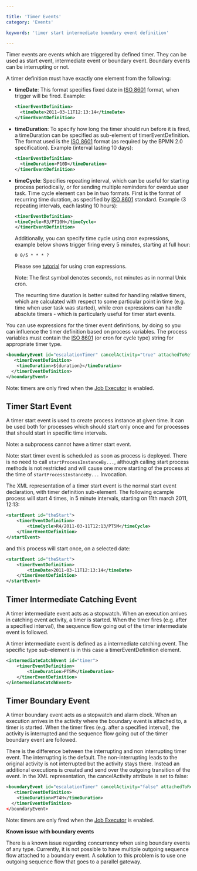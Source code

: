 ```yaml
---

title: 'Timer Events'
category: 'Events'

keywords: 'timer start intermediate boundary event definition'

---
```



Timer events are events which are triggered by defined timer. They can be used as start event, intermediate event or boundary event. Boundary events can be interrupting or not.

<div data-bpmn-diagram="implement/event-timer" ></div>

A timer definition must have exactly one element from the following:

* **timeDate**: This format specifies fixed date in <a href="http://en.wikipedia.org/wiki/ISO_8601#Dates">ISO 8601</a> format, when trigger will be fired. Example:

    ```xml
    <timerEventDefinition>
      <timeDate>2011-03-11T12:13:14</timeDate>
    </timerEventDefinition>
    ```

* **timeDuration**: To specify how long the timer should run before it is fired, a timeDuration can be specified as sub-element of timerEventDefinition. The format used is the <a href="http://en.wikipedia.org/wiki/ISO_8601#Durations">ISO 8601</a> format (as required by the BPMN 2.0 specification). Example (interval lasting 10 days):

    ```xml
    <timerEventDefinition>
      <timeDuration>P10D</timeDuration>
    </timerEventDefinition>
    ```

* **timeCycle**: Specifies repeating interval, which can be useful for starting process periodically, or for sending multiple reminders for overdue user task. Time cycle element can be in two formats. First is the format of recurring time duration, as specified by <a href="http://en.wikipedia.org/wiki/ISO_8601#Repeating_intervals">ISO 8601</a> standard. Example (3 repeating intervals, each lasting 10 hours):

    ```xml
    <timerEventDefinition>
    <timeCycle>R3/PT10H</timeCycle>
    </timerEventDefinition>
    ```
    Additionally, you can specify time cycle using cron expressions, example below shows trigger firing every 5 minutes, starting at full hour:

    ```
    0 0/5 * * * ?
    ```

    Please see <a href="http://www.quartz-scheduler.org/docs/tutorials/crontrigger.html">tutorial</a> for using cron expressions.

    Note: The first symbol denotes seconds, not minutes as in normal Unix cron.

    The recurring time duration is better suited for handling relative timers, which are calculated with respect to some particular point in time (e.g. time when user task was started), while cron expressions can handle absolute timers - which is particularly useful for timer start events.


You can use expressions for the timer event definitions, by doing so you can influence the timer definition based on process variables. The process variables must contain the <a href="http://en.wikipedia.org/wiki/ISO_8601">ISO 8601</a> (or cron for cycle type) string for appropriate timer type.

```xml
<boundaryEvent id="escalationTimer" cancelActivity="true" attachedToRef="firstLineSupport">
   <timerEventDefinition>
    <timeDuration>${duration}</timeDuration>
  </timerEventDefinition>
</boundaryEvent>
```

Note: timers are only fired when the [Job Executor](ref:/guides/user-guide/#process-engine-the-job-executor) is enabled. 




## Timer Start Event


A timer start event is used to create process instance at given time. It can be used both for processes which should start only once and for processes that should start in specific time intervals.

Note: a subprocess cannot have a timer start event.

Note: start timer event is scheduled as soon as process is deployed. There is no need to call `startProcessInstanceBy...`, although calling start process methods is not restricted and will cause one more starting of the process at the time of `startProcessInstanceBy...` Invocation.

The XML representation of a timer start event is the normal start event declaration, with timer definition sub-element. The following ecample process will start 4 times, in 5 minute intervals, starting on 11th march 2011, 12:13:


```xml
<startEvent id="theStart">
    <timerEventDefinition>
        <timeCycle>R4/2011-03-11T12:13/PT5M</timeCycle>
    </timerEventDefinition>
</startEvent>
```

and this process will start once, on a selected date:

```xml
<startEvent id="theStart">
    <timerEventDefinition>
        <timeDate>2011-03-11T12:13:14</timeDate>
    </timerEventDefinition>
</startEvent>
```

	


## Timer Intermediate Catching Event

A timer intermediate event acts as a stopwatch. When an execution arrives in catching event activity, a timer is started. When the timer fires (e.g. after a specified interval), the sequence flow going out of the timer intermediate event is followed.

A timer intermediate event is defined as a intermediate catching event. The specific type sub-element is in this case a timerEventDefinition element.

```xml
<intermediateCatchEvent id="timer">
    <timerEventDefinition>
        <timeDuration>PT5M</timeDuration>
    </timerEventDefinition>
</intermediateCatchEvent>
```






## Timer Boundary Event

A timer boundary event acts as a stopwatch and alarm clock. When an execution arrives in the activity where the boundary event is attached to, a timer is started. When the timer fires (e.g. after a specified interval), the activity is interrupted and the sequence flow going out of the timer boundary event are followed.

There is the difference between the interrupting and non interrupting timer event. The interrupting is the default. The non-interrupting leads to the original activity is not interrupted but the activity stays there. Instead an additional executions is created and send over the outgoing transition of the event. In the XML representation, the cancelActivity attribute is set to false:

```xml
<boundaryEvent id="escalationTimer" cancelActivity="false" attachedToRef="firstLineSupport"/>
   <timerEventDefinition>
    <timeDuration>PT4H</timeDuration>
  </timerEventDefinition>
</boundaryEvent>          
```

Note: timers are only fired when the [Job Executor](ref:/guides/user-guide/#process-engine-the-job-executor) is enabled. 


<div class="alert alert-warning">
  <strong>Known issue with boundary events</strong>
  <p>
    There is a known issue regarding concurrency when using boundary events of any type. Currently, it is not possible to have multiple outgoing sequence flow attached to a boundary event. A solution to this problem is to use one outgoing sequence flow that goes to a parallel gateway.
  </p>
</div>

<div data-bpmn-diagram="implement/event-timer-multiple-flows"> </div>

